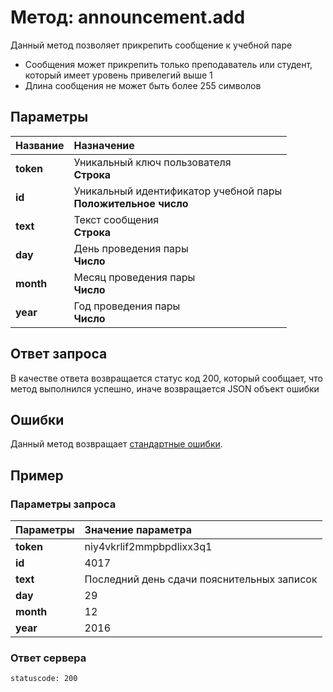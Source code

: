 # Метод: announcement.add<a name="announcement.add"/>

Данный метод позволяет прикрепить сообщение к учебной паре
- Сообщения может прикрепить только преподаватель или студент, который имеет уровень привелегий выше 1
- Длина сообщения не может быть более 255 символов


## Параметры
| Название     | Назначение     |
| :------------- | :------------- |
| **token**       | Уникальный ключ пользователя  <br>**Строка**
**id** | Уникальный идентификатор учебной пары<br>**Положительное число**
**text** | Текст сообщения <br> **Строка**
**day** | День проведения пары <br> **Число**
**month** | Месяц проведения пары <br> **Число**
**year** | Год проведения пары <br> **Число**

## Ответ запроса
В качестве ответа возвращается статус код 200, который сообщает, что метод выполнился успешно, иначе возвращается JSON объект ошибки

## Ошибки
Данный метод возвращает [стандартные ошибки](#errors).<br>

## Пример

### Параметры запроса
| Параметры | Значение параметра     |
| :------------- | :------------- |
| **token**       | niy4vkrlif2mmpbpdlixx3q1 |
**id** | 4017
**text** | Последний день сдачи пояснительных записок
**day** | 29
**month** | 12
**year** | 2016

### Ответ сервера

```
statuscode: 200
```
